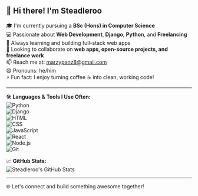 ## 👋 Hi there! I'm Steadleroo

🎓 I'm currently pursuing a **BSc (Hons) in Computer Science**  
💻 Passionate about **Web Development**, **Django**, **Python**, and **Freelancing**  
🌱 Always learning and building full-stack web apps  
💬 Looking to collaborate on **web apps, open-source projects, and freelance work**  
📫 Reach me at: marzypanz8@gmail.com  
😄 Pronouns: he/him  
⚡ Fun fact: I enjoy turning coffee ☕ into clean, working code!

---

🛠️ **Languages & Tools I Use Often:**  
![Python](https://img.shields.io/badge/-Python-3776AB?logo=python&logoColor=white)  
![Django](https://img.shields.io/badge/-Django-092E20?logo=django&logoColor=white)  
![HTML](https://img.shields.io/badge/-HTML5-orange?logo=html5&logoColor=white)  
![CSS](https://img.shields.io/badge/-CSS3-blue?logo=css3&logoColor=white)  
![JavaScript](https://img.shields.io/badge/-JavaScript-yellow?logo=javascript&logoColor=black)  
![React](https://img.shields.io/badge/-React-20232A?logo=react&logoColor=61DAFB)  
![Node.js](https://img.shields.io/badge/-Node.js-339933?logo=node.js&logoColor=white)  
![Git](https://img.shields.io/badge/-Git-F05032?logo=git&logoColor=white)  

📈 **GitHub Stats:**  
![Steadleroo's GitHub Stats](https://github-readme-stats.vercel.app/api?username=Steadleroo&show_icons=true&theme=radical)

---

🌐 Let's connect and build something awesome together!
